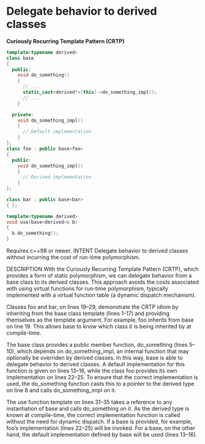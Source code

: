 # Delegate behavior to derived classes

**Curiously Recurring Template Pattern (CRTP)**

```c++ {.numberLines}
template<typename derived>
class base
{
  public:
    void do_something()
    {
      // ...
      static_cast<derived*>(this)->do_something_impl();
      // ...
    }

  private:
    void do_something_impl()
    {
      // Default implementation
    }
};
class foo : public base<foo>
{
  public:
    void do_something_impl()
    {
      // Derived implementation
    }
};

class bar : public base<bar>
{ };

template<typename derived>
void use(base<derived>& b)
{
  b.do_something();
}
```

Requires c++98 or newer.
INTENT
Delegate behavior to derived classes without incurring the cost of run-time polymorphism.

DESCRIPTION
With the Curiously Recurring Template Pattern (CRTP), which provides a form of static polymorphism, we can delegate behavior from a base class to its derived classes. This approach avoids the costs associated with using virtual functions for run-time polymorphism, typically implemented with a virtual function table (a dynamic dispatch mechanism).

Classes foo and bar, on lines 19–29, demonstrate the CRTP idiom by inheriting from the base class template (lines 1–17) and providing themselves as the template argument. For example, foo inherits from base<foo> on line 19. This allows base to know which class it is being inherited by at compile-time.

The base class provides a public member function, do_something (lines 5–10), which depends on do_something_impl, an internal function that may optionally be overriden by derived classes. In this way, base is able to delegate behavior to derived classes. A default implementation for this function is given on lines 13–16, while the class foo provides its own implementation on lines 22–25. To ensure that the correct implementation is used, the do_something function casts this to a pointer to the derived type on line 8 and calls do_something_impl on it.

The use function template on lines 31–35 takes a reference to any instantiation of base and calls do_something on it. As the derived type is known at compile-time, the correct implementation function is called without the need for dynamic dispatch. If a base<foo> is provided, for example, foo’s implementation (lines 22–25) will be invoked. For a base<bar>, on the other hand, the default implementation defined by base will be used (lines 13–16).
